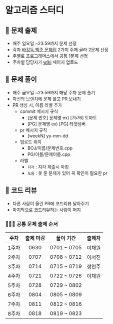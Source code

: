 # 알고리즘 스터디

## 🍫 문제 출제
- 매주 일요일 ~23:59까지 문제 선정
- 각자 [바킹독 백준 문제집](https://www.acmicpc.net/workbook/by/BaaaaaaaaaaarkingDog/1) 2가지 주제 골라 2문제 선정
- 주별로 프로그래머스에서 공통 1문제 선정
- 주차별 담당자가 [wiki](https://github.com/gchaewon/algorithm-study/wiki) 페이지 업로드
  
## 🍭 문제 풀이
- 매주 금요일 ~23:59까지 해당 주차 문제 풀기
- 자신의 브랜치에 문제 풀고 PR 보내기
- PR 생성 시, 이름 라벨 추가
	- commit 메시지 규칙
		- [문제 번호] 문제명 ex) [7576] 토마토
		- [PG] 문제명 ex) [PG] 타겟넘버
	- pr 메시지 규칙
		- [weekN] yy-mm-dd 
	- 업로드 위치
		- BOJ/이름/문제번호.cpp
		- PG/이름/문제이름.cpp
	- 라벨 
		- `지각` : 지각 제출시 마킹
		- `도움` : 못 푼 문제가 있어 꼭 확인이 필요한 pr
		
## 🥧 코드 리뷰
- 다른 사람이 올린 PR에 코드리뷰 달아주기
- 마지막으로 코드리뷰하는 사람이 머지

### 👩🏻‍🍳 공통 문제 출제 순서
| 주차 | 출제 마감 | 풀이 기간 | 출제자 |
| :-: | :-: | :-: | :-: |
| 1주차 | 0630 | 0701 ~ 0705 | 이채원 |
| 2주차 | 0707 | 0708 ~ 0712 | 이서진 |
| 3주차 | 0714 | 0715 ~ 0719 | 정연주 |
| 4주차 | 0721 | 0722 ~ 0726 | 이채원 |
| 5주차 | 0728 | 0729 ~ 0802 |       |
| 6주차 | 0804 | 0805 ~ 0809 |       |
| 7주차 | 0811 | 0812 ~ 0816 |       |
| 8주차 | 0818 | 0819 ~ 0823 |       |
